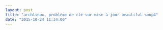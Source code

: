 ```yaml
---
layout: post
title: "archlinux, problème de clé sur mise à jour beautiful-soup4"
date: "2015-10-24 11:34:00"
---
```

<script src="http://pastebin.com/embed_js.php?i=LxhJm9eJ"></script>

<script src="http://pastebin.com/embed_js.php?i=ak2i6Kpg"></script>
